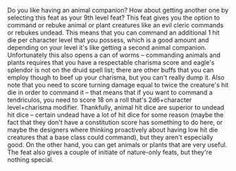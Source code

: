 Do you like having an animal companion? How about getting another one by selecting this feat as your 9th level feat? This feat gives you the option to command or rebuke animal or plant creatures like an evil cleric commands or rebukes undead. This means that you can command an additional 1 hit die per character level that you possess, which is a good amount and depending on your level it's like getting a second animal companion. Unfortunately this also opens a can of worms – commanding animals and plants requires that you have a respectable charisma score and eagle's splendor is not on the druid spell list; there are other buffs that you can employ though to beef up your charisma, but you can't really dump it. Also note that you need to score turning damage equal to twice the creature's hit die in order to command it – that means that if you want to command a tendriculos, you need to score 18 on a roll that's 2d6+character level+charisma modifier. Thankfully, animal hit dice are superior to undead hit dice – certain undead have a lot of hit dice for some reason (maybe the fact that they don't have a constitution score has something to do here, or maybe the designers where thinking proactively about having low hit die creatures that a base class could command), but they aren't especially good. On the other hand, you can get animals or plants that are very useful. The feat also gives a couple of initiate of nature-only feats, but they're nothing special.
